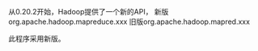 从0.20.2开始，Hadoop提供了一个新的API，
新版org.apache.hadoop.mapreduce.xxx
旧版org.apache.hadoop.mapred.xxx

此程序采用新版。